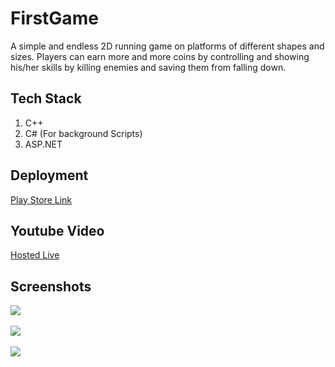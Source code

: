 # FirstGame

A simple and endless 2D running game on platforms of different shapes and sizes. Players can earn more and more coins by controlling and showing his/her skills by killing enemies and saving them from falling down.

## Tech Stack
1) C++
2) C# (For background Scripts) 
3) ASP.NET

## Deployment
<a target="_blank" href = "https://play.google.com/store/apps/details?id=com.Krishna.FarRun">Play Store Link</a>

## Youtube Video
<a target="_blank" href = "https://www.youtube.com/watch?v=__MkceRc0e8&t=25s&ab_channel=KrishnKantAgrawal">Hosted Live</a>

## Screenshots

<div align = "left">
  <img src="https://github.com/krishna2332002/Jungle-Run-2/blob/master/FarSS/Screenshot_2023-01-04-18-50-27-932_com.miui.videoplayer.jpg">
</div>
<br>
<div align = "left">
  <img src="https://github.com/krishna2332002/Jungle-Run-2/blob/master/FarSS/Screenshot_2023-01-04-18-50-58-625_com.miui.videoplayer.jpg">
</div>

<br>

<div align = "left">
  <img src="https://github.com/krishna2332002/Jungle-Run-2/blob/master/FarSS/Screenshot_2023-01-04-18-54-19-677_com.miui.videoplayer.jpg">
</div>

<br>
